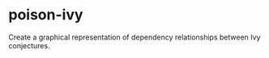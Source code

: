 # poison-ivy
Create a graphical representation of dependency relationships between Ivy conjectures.
